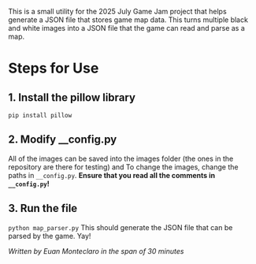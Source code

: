 This is a small utility for the 2025 July Game Jam project that helps generate a JSON file that stores game map data.
This turns multiple black and white images into a JSON file that the game can read and parse as a map.

# Steps for Use

## 1. Install the pillow library
`pip install pillow`

## 2. Modify __config.py
All of the images can be saved into the images folder (the ones in the repository are there for testing) and 
To change the images, change the paths in `__config.py`. **Ensure that you read all the comments in `__config.py`!**

## 3. Run the file
`python map_parser.py`
This should generate the JSON file that can be parsed by the game. Yay!

*Written by Euan Monteclaro in the span of 30 minutes*